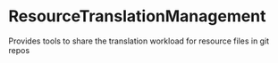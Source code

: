 # ResourceTranslationManagement
Provides tools to share the translation workload for resource files in git repos
